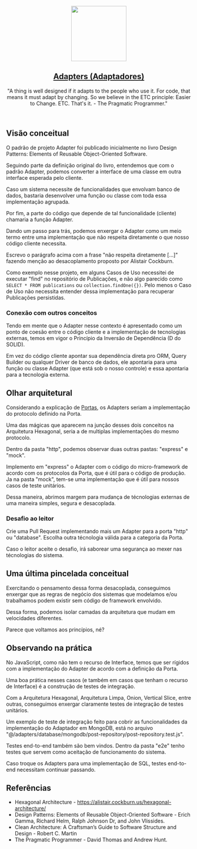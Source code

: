 <p align="center">
  <a href="https://pedromoraisf.medium.com">
    <img src="https://ouch-cdn2.icons8.com/Mh7LQsapa3U6bOVyJUiLqt_flRpvlJFTxFRFTtBPKC8/rs:fit:549:403/czM6Ly9pY29uczgu/b3VjaC1wcm9kLmFz/c2V0cy9wbmcvNDc4/Lzg4NGM0ZDQ2LWY5/OGItNDc1NS04ZGY0/LWQwOGQ1MDZmNWE4/Yi5wbmc.png" height="150">
    <h2 align="center">Adapters (Adaptadores)</h2>
  </a>
</p>

<p align="center">
  "A thing is well designed if it adapts to the people who use it. For code, that means it must adapt by changing. So we believe in the ETC principle: Easier to Change. ETC. That's it. - The Pragmatic Programmer."
</p>
<br />

## Visão conceitual

O padrão de projeto Adapter foi publicado inicialmente no livro Design Patterns: Elements of Reusable Object-Oriented Software.

Seguindo parte da definição original do livro, entendemos que com o padrão Adapter, podemos converter a interface de uma classe em outra interface esperada pelo cliente.

Caso um sistema necessite de funcionalidades que envolvam banco de dados, bastaria desenvolver uma função ou classe com toda essa implementação agrupada.

Por fim, a parte do código que depende de tal funcionalidade (cliente) chamaria a função Adapter.

Dando um passo para trás, podemos enxergar o Adapter como um meio termo entre uma implementação que não respeita diretamente o que nosso código cliente necessita.

Escrevo o parágrafo acima com a frase "não respeita diretamente [...]" fazendo menção ao desacoplamento proposto por Alistair Cockburn.

Como exemplo nesse projeto, em alguns Casos de Uso necessitei de executar "find" no repositório de Publicações, e não algo parecido como `SELECT * FROM publications` ou `collection.findOne({})`. Pelo menos o Caso de Uso não necessita entender dessa implementação para recuperar Publicações persistidas.

### Conexão com outros conceitos

Tendo em mente que o Adapter nesse contexto é apresentado como um ponto de coesão entre o código cliente e a implementação de tecnologias externas, temos em vigor o Princípio da Inversão de Dependência (D do SOLID).

Em vez do código cliente apontar sua dependência direta pro ORM, Query Builder ou qualquer Driver de banco de dados, ele apontaria para uma função ou classe Adapter (que está sob o nosso controle) e essa apontaria para a tecnologia externa.

## Olhar arquitetural

Considerando a explicação de [Portas](./../ports/readme-pt-BR.md), os Adapters seriam a implementação do protocolo definido na Porta.

Uma das mágicas que aparecem na junção desses dois conceitos na Arquitetura Hexagonal, seria a de multiplas implementações do mesmo protocolo.

Dentro da pasta "http", podemos observar duas outras pastas: "express" e "mock". 

Implemento em "express" o Adapter com o código do micro-framework de acordo com os protocolos da Porta, que é útil para o código de produção. Ja na pasta "mock", tem-se uma implementação que é útil para nossos casos de teste unitários.

Dessa maneira, abrimos margem para mudança de técnologias externas de uma maneira simples, segura e desacoplada.

### Desafio ao leitor

Crie uma Pull Request implementando mais um Adapter para a porta "http" ou "database". Escolha outra técnologia válida para a categoria da Porta.

Caso o leitor aceite o desafio, irá saborear uma segurança ao mexer nas técnologias do sistema.

## Uma última pincelada conceitual

Exercitando o pensamento dessa forma desacoplada, conseguimos enxergar que as regras de negócio dos sistemas que modelamos e/ou trabalhamos podem existir sem código de framework envolvido.

Dessa forma, podemos isolar camadas da arquitetura que mudam em velocidades diferentes.

Parece que voltamos aos princípios, né?

## Observando na prática

No JavaScript, como não tem o recurso de Interface, temos que ser rígidos com a implementação do Adapter de acordo com a definição da Porta.

Uma boa prática nesses casos (e também em casos que tenham o recurso de Interface) é a construção de testes de integração.

Com a Arquitetura Hexagonal, Arquitetura Limpa, Onion, Vertical Slice, entre outras, conseguimos enxergar claramente testes de integração de testes unitários.

Um exemplo de teste de integração feito para cobrir as funcionalidades da implementação do Adaptador em MongoDB, está no arquivo "@/adapters/database/mongodb/post-repository/post-repository.test.js".

Testes end-to-end também são bem vindos. Dentro da pasta "e2e" tenho testes que servem como aceitação de funcionamento do sistema.

Caso troque os Adapters para uma implementação de SQL, testes end-to-end necessitam continuar passando.

## Referências

- Hexagonal Architecture - <a href="https://alistair.cockburn.us/hexagonal-architecture/">https://alistair.cockburn.us/hexagonal-architecture/</a>
- Design Patterns: Elements of Reusable Object-Oriented Software - Erich Gamma, Richard Helm, Ralph Johnson Dr, and John Vlissides.
- Clean Architecture: A Craftsman’s Guide to Software Structure and Design - Robert C. Martin
- The Pragmatic Programmer - David Thomas and Andrew Hunt.